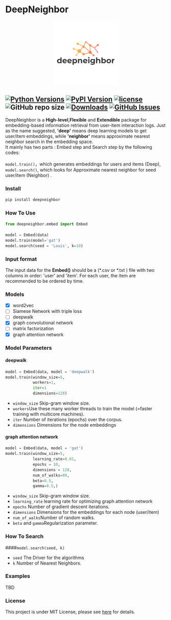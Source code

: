 # DeepNeighbor
<p align="center">
  <img src="deepneighbor_logo.png"/>
</p>

[![Python Versions](https://img.shields.io/pypi/pyversions/deepneighbor.svg)](https://pypi.org/project/deepneighbor)
[![PyPI Version](https://img.shields.io/pypi/v/deepneighbor.svg)](https://pypi.org/project/deepneighbor)
[![license](https://img.shields.io/github/license/LouisBIGDATA/deepneighbor.svg?maxAge=2592000)](https://github.com/LouisBIGDATA/deepneighbor)
![GitHub repo size](https://img.shields.io/github/repo-size/Lou1sWang/deepneighbor)
[![Downloads](https://pepy.tech/badge/deepneighbor)](https://pepy.tech/project/deepneighbor)
[![GitHub Issues](https://img.shields.io/github/issues/Lou1sWang/deepneighbor.svg
)](https://github.com/Lou1sWang/deepneighbor/issues)
---

DeepNeighbor is a **High-level**,**Flexible** and **Extendible** package for embedding-based information retrieval from user-item interaction logs. Just as the name suggested, **'deep'** means deep learning models to get user/item embeddings, while **'neighbor'** means approximate nearest neighbor search in the embedding space.<br>
It mainly has two parts : Embed step and Search step by the following codes:<br>
<br>`model.train()`，which generates embeddings for users and items (Deep),
<br> `model.search()`, which looks for Approximate nearest neighbor for seed user/item (Neighbor) .
<br>

### Install
```python
pip install deepneighbor
```
### How To Use

```python
from deepneighbor.embed import Embed

model = Embed(data)
model.train(model='gat')
model.search(seed = 'Louis', k=10)
```
### Input format
The input data for the **Embed()** should be a (*.csv or *.txt ) file with two columns in order: 'user' and 'item'. For each user, the item are recommended to be ordered by time.
### Models
- [x]  word2vec
- [ ] Siamese Network with triple loss
- [ ]  deepwalk
- [x]  graph convolutional network
- [ ]  matrix factorization
- [x]  graph attention network

### Model Parameters
#### deepwalk
```python
model = Embed(data, model = 'deepwalk')
model.train(window_size=5,
            workers=1,
            iter=1
            dimensions=128)
```
- ```window_size``` Skip-gram window size.
- ```workers```Use these many worker threads to train the model (=faster training with multicore machines).
- ```iter``` Number of iterations (epochs) over the corpus.
- ```dimensions``` Dimensions for the node embeddings


#### graph attention network 
```python
model = Embed(data, model = 'gat')
model.train(window_size=5,
            learning_rate=0.01,
            epochs = 10,
            dimensions = 128,
            num_of_walks=80,
            beta=0.5,
            gamma=0.5,)
```
- ```window_size``` Skip-gram window size.
- ```learning_rate``` learning rate for optimizing graph attention network
- ```epochs``` Number of gradient descent iterations.
- ```dimensions``` Dimensions for the embeddings for each node (user/item)
- ```num_of_walks```Number of random walks.
- ```beta``` and ```gamma```Regularization parameter.

### How To Search
####```model.search(seed, k)```
- ```seed``` The Driver for the algorithms
- ```k``` Number of Nearest Neighbors.

### Examples
TBD

### License
This project is under MIT License, please see [here](LICENSE) for details.

